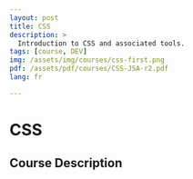 ```yaml
---
layout: post
title: CSS
description: >
  Introduction to CSS and associated tools.
tags: [course, DEV]
img: /assets/img/courses/css-first.png
pdf: /assets/pdf/courses/CSS-JSA-r2.pdf
lang: fr

---
```

# CSS
## Course Description
